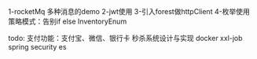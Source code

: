 1-rocketMq 多种消息的demo
2-jwt使用
3-引入forest做httpClient
4-枚举使用策略模式：告别if else InventoryEnum

todo:
支付功能：支付宝、微信、银行卡
秒杀系统设计与实现
docker
xxl-job
spring security
es